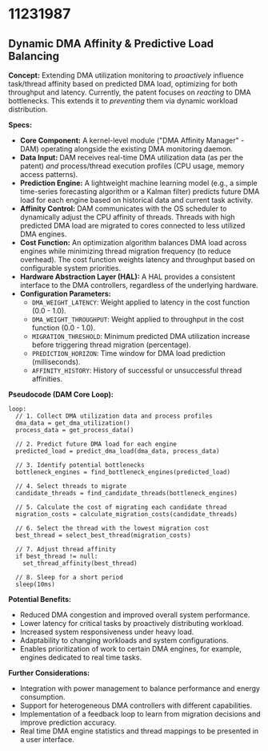 # 11231987

## Dynamic DMA Affinity & Predictive Load Balancing

**Concept:** Extending DMA utilization monitoring to *proactively* influence task/thread affinity based on predicted DMA load, optimizing for both throughput and latency.  Currently, the patent focuses on *reacting* to DMA bottlenecks. This extends it to *preventing* them via dynamic workload distribution.

**Specs:**

*   **Core Component:** A kernel-level module ("DMA Affinity Manager" - DAM) operating alongside the existing DMA monitoring daemon.
*   **Data Input:** DAM receives real-time DMA utilization data (as per the patent) *and* process/thread execution profiles (CPU usage, memory access patterns).
*   **Prediction Engine:** A lightweight machine learning model (e.g., a simple time-series forecasting algorithm or a Kalman filter) predicts future DMA load for each engine based on historical data and current task activity.
*   **Affinity Control:** DAM communicates with the OS scheduler to dynamically adjust the CPU affinity of threads. Threads with high predicted DMA load are migrated to cores connected to less utilized DMA engines.
*   **Cost Function:** An optimization algorithm balances DMA load across engines while minimizing thread migration frequency (to reduce overhead). The cost function weights latency and throughput based on configurable system priorities.
*   **Hardware Abstraction Layer (HAL):**  A HAL provides a consistent interface to the DMA controllers, regardless of the underlying hardware.
*   **Configuration Parameters:**
    *   `DMA_WEIGHT_LATENCY`:  Weight applied to latency in the cost function (0.0 - 1.0).
    *   `DMA_WEIGHT_THROUGHPUT`: Weight applied to throughput in the cost function (0.0 - 1.0).
    *   `MIGRATION_THRESHOLD`:  Minimum predicted DMA utilization increase before triggering thread migration (percentage).
    *   `PREDICTION_HORIZON`:  Time window for DMA load prediction (milliseconds).
    *   `AFFINITY_HISTORY`: History of successful or unsuccessful thread affinities.

**Pseudocode (DAM Core Loop):**

```
loop:
  // 1. Collect DMA utilization data and process profiles
  dma_data = get_dma_utilization()
  process_data = get_process_data()

  // 2. Predict future DMA load for each engine
  predicted_load = predict_dma_load(dma_data, process_data)

  // 3. Identify potential bottlenecks
  bottleneck_engines = find_bottleneck_engines(predicted_load)

  // 4. Select threads to migrate
  candidate_threads = find_candidate_threads(bottleneck_engines)

  // 5. Calculate the cost of migrating each candidate thread
  migration_costs = calculate_migration_costs(candidate_threads)

  // 6. Select the thread with the lowest migration cost
  best_thread = select_best_thread(migration_costs)

  // 7. Adjust thread affinity
  if best_thread != null:
    set_thread_affinity(best_thread)

  // 8. Sleep for a short period
  sleep(10ms)
```

**Potential Benefits:**

*   Reduced DMA congestion and improved overall system performance.
*   Lower latency for critical tasks by proactively distributing workload.
*   Increased system responsiveness under heavy load.
*   Adaptability to changing workloads and system configurations.
*   Enables prioritization of work to certain DMA engines, for example, engines dedicated to real time tasks.

**Further Considerations:**

*   Integration with power management to balance performance and energy consumption.
*   Support for heterogeneous DMA controllers with different capabilities.
*   Implementation of a feedback loop to learn from migration decisions and improve prediction accuracy.
*   Real time DMA engine statistics and thread mappings to be presented in a user interface.